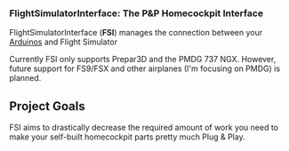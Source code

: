 ### FlightSimulatorInterface: The P&P Homecockpit Interface

FlightSimulatorInterface (**FSI**) manages the connection between your [Arduinos](https://github.com/arduino/Arduino) and Flight Simulator

Currently FSI only supports Prepar3D and the PMDG 737 NGX. However, future support for FS9/FSX and other airplanes (I'm focusing on PMDG) is planned.

## Project Goals

FSI aims to drastically decrease the required amount of work you need to make your self-built homecockpit parts pretty much Plug & Play.
